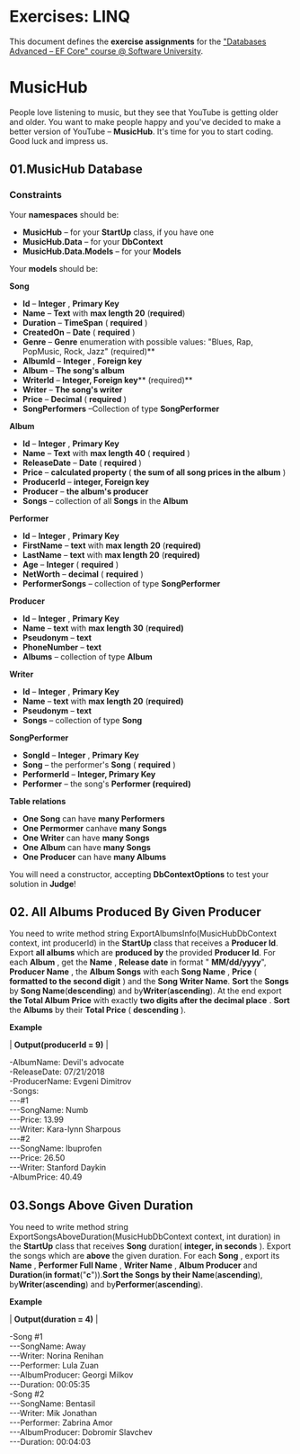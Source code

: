 # Exercises: LINQ

This document defines the **exercise assignments** for the [&quot;Databases Advanced – EF Core&quot; course @ Software University](https://softuni.bg/trainings/3221/entity-framework-core-february-2021).

# MusicHub

People love listening to music, but they see that YouTube is getting older and older. You want to make people happy and you&#39;ve decided to make a better version of YouTube – **MusicHub**. It&#39;s time for you to start coding. Good luck and impress us.


## 01.MusicHub Database


### Constraints

Your **namespaces** should be:

- **MusicHub** – for your **StartUp** class, if you have one
- **MusicHub.Data** – for your **DbContext**
- **MusicHub.Data.Models** – for your **Models**

Your **models** should be:

**Song**

- **Id** – **Integer** , **Primary Key**
- **Name** – **Text** with **max length 20** (**required**)
- **Duration** – **TimeSpan** ( **required** )
- **CreatedOn** – **Date** ( **required** )
- **Genre** ­– **Genre** enumeration with possible values: &quot;Blues, Rap, PopMusic, Rock, Jazz&quot; (required)**
- **AlbumId** – **Integer** , **Foreign key**
- **Album** – **The song&#39;s album**
- **WriterId** – **Integer, Foreign key**** (required)**
- **Writer** – **The song&#39;s writer**
- **Price** – **Decimal** ( **required** )
- **SongPerformers** –Collection of type **SongPerformer**

**Album**

- **Id** – **Integer** , **Primary Key**
- **Name** – **Text** with **max length 40** ( **required** )
- **ReleaseDate** – **Date** ( **required** )
- **Price** – **calculated property** ( **the sum of all song prices in the album** )
- **ProducerId** – **integer, Foreign key**
- **Producer** – **the album&#39;s producer**
- **Songs** – collection of all **Songs** in the **Album**

**Performer**

- **Id** – **Integer** , **Primary Key**
- **FirstName** – **text** with **max length 20** (**required)**
- **LastName** – **text** with **max length 20** (**required)**
- **Age** – **Integer** ( **required** )
- **NetWorth** – **decimal** ( **required** )
- **PerformerSongs** – collection of type **SongPerformer**

**Producer**

- **Id** – **Integer** , **Primary Key**
- **Name** – **text** with **max length 30** (**required)**
- **Pseudonym** – **text**
- **PhoneNumber** – **text**
- **Albums** – collection of type **Album**

**Writer**

- **Id** – **Integer** , **Primary Key**
- **Name** – **text** with **max length 20** (**required)**
- **Pseudonym** – **text**
- **Songs** – collection of type **Song**

**SongPerformer**

- **SongId** – **Integer** , **Primary Key**
- **Song** – the performer&#39;s **Song** ( **required** )
- **PerformerId** – **Integer, Primary Key**
- **Performer** – the song&#39;s **Performer (****required****)**

**Table relations**

- **One Song** can have **many Performers**
- **One Permormer** canhave **many Songs**
- **One Writer** can have **many Songs**
- **One Album** can have **many Songs**
- **One Producer** can have **many Albums**

You will need a constructor, accepting **DbContextOptions** to test your solution in **Judge**!


## 02. All Albums Produced By Given Producer

You need to write method string ExportAlbumsInfo(MusicHubDbContext context, int producerId) in the **StartUp** class that receives a **Producer Id**. Export **all albums** which are **produced by** the provided **Producer Id**. For each **Album** , get the **Name** , **Release date** in format &quot; **MM/dd/yyyy**&quot;, **Producer Name** , the **Album Songs** with each **Song Name** , **Price** ( **formatted to the second digit** ) and the **Song Writer Name**. **Sort** the **Songs** by **Song Name**(**descending**) and by**Writer**(**ascending**). At the end export **the Total Album Price** with exactly **two digits after the decimal place** . **Sort** the **Albums** by their **Total Price** ( **descending** ).

**Example**

| **Output(producerId = 9)** |

-AlbumName: Devil&#39;s advocate <br/>
-ReleaseDate: 07/21/2018 <br/>
-ProducerName: Evgeni Dimitrov <br/>
-Songs: <br/>
---#1 <br/>
---SongName: Numb <br/>
---Price: 13.99 <br/>
---Writer: Kara-lynn Sharpous <br/>
---#2 <br/>
---SongName: Ibuprofen <br/>
---Price: 26.50 <br/>
---Writer: Stanford Daykin <br/>
-AlbumPrice: 40.49 <br/>


## 03.Songs Above Given Duration

You need to write method string ExportSongsAboveDuration(MusicHubDbContext context, int duration) in the **StartUp** class that receives **Song** duration( **integer, in seconds** ). Export the songs which are **above** the given duration. For each **Song** , export its **Name** , **Performer Full Name** , **Writer Name** , **Album Producer** and **Duration**(**in format**(&quot;**c**&quot;)).**Sort **the** Songs **by their** Name**(**ascending**), by**Writer**(**ascending**) and by**Performer**(**ascending**).

**Example**

| **Output(duration = 4)** |

-Song #1 <br/>
---SongName: Away <br/>
---Writer: Norina Renihan <br/>
---Performer: Lula Zuan <br/>
---AlbumProducer: Georgi Milkov <br/>
---Duration: 00:05:35 <br/>
-Song #2 <br/>
---SongName: Bentasil <br/>
---Writer: Mik Jonathan <br/>
---Performer: Zabrina Amor <br/>
---AlbumProducer: Dobromir Slavchev <br/>
---Duration: 00:04:03
 

